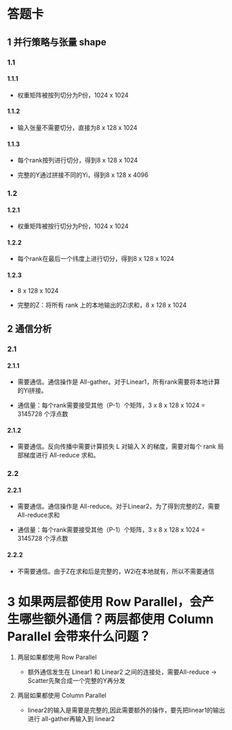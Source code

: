 # 答题卡

## 1 并行策略与张量 shape

### 1.1

#### 1.1.1

- 权重矩阵被按列切分为P份，1024 x 1024

#### 1.1.2

- 输入张量不需要切分，直接为8 x 128 x 1024

#### 1.1.3

- 每个rank按列进行切分，得到8 x 128 x 1024

- 完整的Y通过拼接不同的Yi，得到8 x 128 x 4096

### 1.2


#### 1.2.1

- 权重矩阵被按行切分为P份，1024 x 1024

#### 1.2.2

- 每个rank在最后一个纬度上进行切分，得到8 x 128 x 1024

#### 1.2.3
- 8 x 128 x 1024

- 完整的Z：将所有 rank 上的本地输出的Zi求和，8 x 128 x 1024


## 2 通信分析

### 2.1

#### 2.1.1
- 需要通信。通信操作是 All-gather。对于Linear1，所有rank需要将本地计算的Yi拼接。

- 通信量：每个rank需要接受其他（P-1）个矩阵，3 x 8 x 128 x 1024 = 3145728 个浮点数

#### 2.1.2
- 需要通信。反向传播中需要计算损失 L 对输入 X 的梯度，需要对每个 rank 局部梯度进行 All-reduce 求和。

### 2.2

#### 2.2.1
- 需要通信。通信操作是 All-reduce。对于Linear2，为了得到完整的Z，需要All-reduce求和

- 通信量：每个rank需要接受其他（P-1）个矩阵，3 x 8 x 128 x 1024 = 3145728 个浮点数

#### 2.2.2
- 不需要通信。由于Z在求和后是完整的，W2i在本地就有，所以不需要通信

# 3 如果两层都使用 Row Parallel，会产生哪些额外通信？两层都使用 Column Parallel 会带来什么问题？
1. 两层如果都使用 Row Parallel
    - 额外通信发生在 Linear1 和 Linear2 之间的连接处，需要All-reduce -> Scatter先聚合成一个完整的Y再分发

2. 两层如果都使用 Column Parallel
    - linear2的输入是需要是完整的,因此需要额外的操作，要先把linear1的输出进行 all-gather再输入到 linear2
